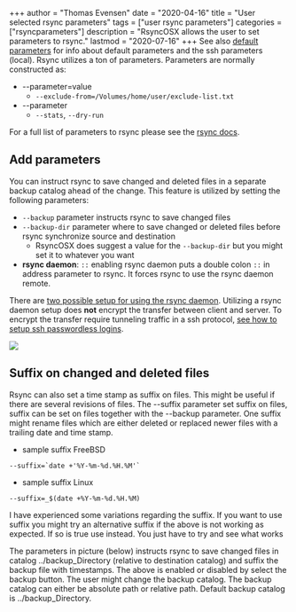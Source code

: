 +++
author = "Thomas Evensen"
date = "2020-04-16"
title =  "User selected rsync parameters"
tags = ["user rsync parameters"]
categories = ["rsyncparameters"]
description = "RsyncOSX allows the user to set parameters to rsync."
lastmod = "2020-07-16"
+++
See also [default parameters](/post/rsyncparameters) for info about default parameters and the ssh parameters (local). Rsync utilizes a ton of parameters. Parameters are normally constructed as:

- --parameter=value
	- `--exclude-from=/Volumes/home/user/exclude-list.txt`
- --parameter
	- `--stats`, `--dry-run`

For a full list of parameters to rsync please see the [rsync docs](https://download.samba.org/pub/rsync/rsync.html).

## Add parameters

You can instruct rsync to save changed and deleted files in a separate backup catalog ahead of the change. This feature is utilized by setting the following parameters:

- `--backup` parameter instructs rsync to save changed files
- `--backup-dir` parameter where to save changed or deleted files before rsync synchronize source and destination
	- RsyncOSX does suggest a value for the `--backup-dir` but you might set it to whatever you want
- **rsync daemon**: `::` enabling rsync daemon puts a double colon `::` in address parameter to rsync. It forces rsync to use the rsync daemon remote.

There are [two possible setup for using the rsync daemon](/post/rsyncdaemon/). Utilizing a rsync daemon setup does **not** encrypt the transfer between client and server. To encrypt the transfer require tunneling traffic in a ssh protocol, [see how to setup ssh passwordless logins](/post/remotelogins/).

![](/images/RsyncOSX/master/userparameters/userparameters.png)

## Suffix on changed and deleted files

Rsync can also set a time stamp as suffix on files. This might be useful if there are several revisions of files. The --suffix parameter set suffix on files, suffix can be set on files together with the --backup parameter. One suffix might rename files which are either deleted or replaced newer files with a trailing date and time stamp.

- sample suffix FreeBSD
```
--suffix=`date +'%Y-%m-%d.%H.%M'`
```
- sample suffix Linux
```
--suffix=_$(date +%Y-%m-%d.%H.%M)
```

I have experienced some variations regarding the suffix. If you want to use suffix you might try an alternative suffix if the above is not working as expected. If so is true use  instead. You just have to try and see what works

The parameters in picture (below) instructs rsync to save changed files in catalog ../backup_Directory (relative to destination catalog) and suffix the backup file with timestamps. The above is enabled or disabled by select the backup button. The user might change the backup catalog. The backup catalog can either be absolute path or relative path. Default backup catalog is ../backup_Directory.
